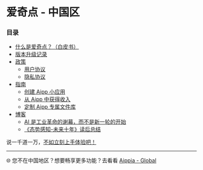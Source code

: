 # 爱奇点 - 中国区

### 目录

- [什么是爱奇点？（白皮书）](./whitepaper.md)
- [版本升级记录](./news.md)
- [政策](./doc/)
  - [用户协议](./doc/agreement.md)
  - [隐私协议](./doc/privacy.md)
- [指南](./howto/)
  - [创建 Aipp 小应用](./howto/create-aipp.md)
  - [从 Aipp 中获得收入](./howto/earn-money.md)
  - [定制 Aipp 专属文件库](./howto/filebase.md)
- [博客](./blog/)
  - [AI 是工业革命的谢幕，而不是新一轮的开始](./blog/AI是工业革命的谢幕.md)
  - [《态势感知-未来十年》读后总结](./blog/20240611-path-to-agi.md)

说一千道一万，[不如立刻上手体验吧！](https://u.aippia.com)

---

🌐 您不在中国地区？想要畅享更多功能？去看看 [Aippia - Global](https://lib.earth.aippia.com)
